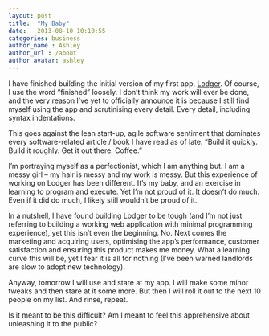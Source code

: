 ```yaml
---
layout: post
title:  "My Baby"
date:   2013-08-10 10:10:55
categories: business
author_name : Ashley
author_url : /about
author_avatar: ashley
---
```


<p>I have finished building the initial version of my first app, <a title="Lodger" href="http://lodgerapp.com">Lodger</a>. Of course, I use the word &#8220;finished&#8221; loosely. I don&#8217;t think my work will ever be done, and the very reason I&#8217;ve yet to officially announce it is because I still find myself using the app and scrutinising every detail. Every detail, including syntax indentations.</p>
<!--more-->
<p>This goes against the lean start-up, agile software sentiment that dominates every software-related article / book I have read as of late. &#8220;Build it quickly. Build it roughly. Get it out there. Coffee.&#8221;</p>
<p>I&#8217;m portraying myself as a perfectionist, which I am anything but. I am a messy girl – my hair is messy and my work is messy. But this experience of working on Lodger has been different. It&#8217;s my baby, and an exercise in learning to program and execute. Yet I&#8217;m not proud of it. It doesn&#8217;t do much. Even if it did do much, I likely still wouldn&#8217;t be proud of it.</p>
<p>In a nutshell, I have found building Lodger to be tough (and I&#8217;m not just referring to building a working web application with minimal programming experience), yet this isn&#8217;t even the beginning. No. Next comes the marketing and acquiring users, optimising the app&#8217;s performance, customer satisfaction and ensuring this product makes me money. What a learning curve this will be, yet I fear it is all for nothing (I&#8217;ve been warned landlords are slow to adopt new technology).</p>
<p>Anyway, tomorrow I will use and stare at my app. I will make some minor tweaks and then stare at it some more. But then I will roll it out to the next 10 people on my list. And rinse, repeat.</p>
<p>Is it meant to be this difficult? Am I meant to feel this apprehensive about unleashing it to the public?</p>